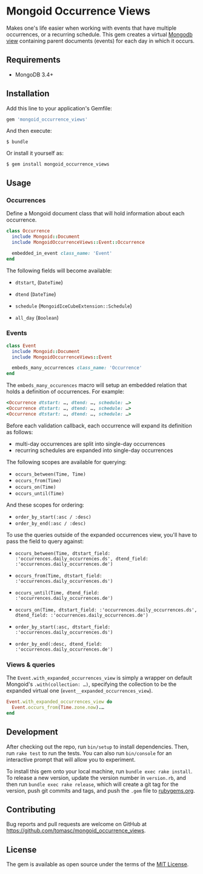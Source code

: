 # Mongoid Occurrence Views

Makes one's life easier when working with events that have multiple occurrences, or a recurring schedule. This gem creates a virtual [Mongodb view](https://docs.mongodb.com/manual/core/views) containing parent documents (events) for each day in which it occurs.

## Requirements

* MongoDB 3.4+

## Installation

Add this line to your application's Gemfile:

```ruby
gem 'mongoid_occurrence_views'
```

And then execute:

    $ bundle

Or install it yourself as:

    $ gem install mongoid_occurrence_views

## Usage

### Occurrences

Define a Mongoid document class that will hold information about each occurrence.

```ruby
class Occurrence
  include Mongoid::Document
  include MongoidOccurrenceViews::Event::Occurrence

  embedded_in_event class_name: 'Event'
end
```

The following fields will become available:

* `dtstart`, (`DateTime`)
* `dtend` (`DateTime`)
* `schedule` (`MongoidIceCubeExtension::Schedule`)

* `all_day` (`Boolean`)

### Events

```ruby
class Event
  include Mongoid::Document
  include MongoidOccurrenceViews::Event

  embeds_many_occurrences class_name: 'Occurrence'
end
```

The `embeds_many_occurences` macro will setup an embedded relation that holds a definition of occurrences. For example:

```ruby
<Occurrence dtstart: …, dtend: …, schedule: …>
<Occurrence dtstart: …, dtend: …, schedule: …>
<Occurrence dtstart: …, dtend: …, schedule: …>
```

Before each validation callback, each occurrence will expand its definition as follows:

* multi-day occurrences are split into single-day occurrences
* recurring schedules are expanded into single-day occurrences

The following scopes are available for querying:

* `occurs_between(Time, Time)`
* `occurs_from(Time)`
* `occurs_on(Time)`
* `occurs_until(Time)`

And these scopes for ordering:

* `order_by_start(:asc / :desc)`
* `order_by_end(:asc / :desc)`

To use the queries outside of the expanded occurrences view, you'll have to pass the field to query against:

* `occurs_between(Time, dtstart_field: :'occurrences.daily_occurrences.ds', dtend_field: :'occurrences.daily_occurrences.de')`
* `occurs_from(Time, dtstart_field: :'occurrences.daily_occurrences.ds')`
* `occurs_until(Time, dtend_field: :'occurrences.daily_occurrences.de')`
* `occurs_on(Time, dtstart_field: :'occurrences.daily_occurrences.ds', dtend_field: :'occurrences.daily_occurrences.de')`

* `order_by_start(:asc, dtstart_field: :'occurrences.daily_occurrences.ds')`
* `order_by_end(:desc, dtend_field: :'occurrences.daily_occurrences.de')`

### Views & queries

The `Event.with_expanded_occurrences_view` is simply a wrapper on default Mongoid's `.with(collection: …)`, specifying the collection to be the expanded virtual one (`event__expanded_occurrences_view`).

```ruby
Event.with_expanded_occurrences_view do
  Event.occurs_from(Time.zone.now).…
end
```

## Development

After checking out the repo, run `bin/setup` to install dependencies. Then, run `rake test` to run the tests. You can also run `bin/console` for an interactive prompt that will allow you to experiment.

To install this gem onto your local machine, run `bundle exec rake install`. To release a new version, update the version number in `version.rb`, and then run `bundle exec rake release`, which will create a git tag for the version, push git commits and tags, and push the `.gem` file to [rubygems.org](https://rubygems.org).

## Contributing

Bug reports and pull requests are welcome on GitHub at https://github.com/tomasc/mongoid_occurrence_views.

## License

The gem is available as open source under the terms of the [MIT License](https://opensource.org/licenses/MIT).
